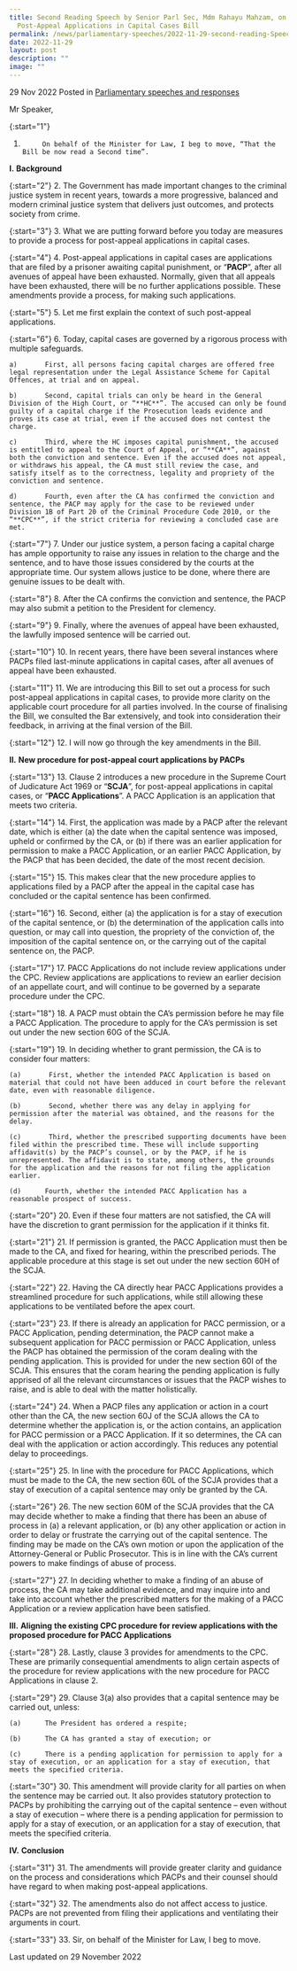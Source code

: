```yaml
---
title: Second Reading Speech by Senior Parl Sec, Mdm Rahayu Mahzam, on
  Post-Appeal Applications in Capital Cases Bill
permalink: /news/parliamentary-speeches/2022-11-29-second-reading-Speech-SPS-on-PACC-bill/
date: 2022-11-29
layout: post
description: ""
image: ""
---
```

29 Nov 2022 Posted in [Parliamentary speeches and responses](/news/parliamentary-speeches) 

Mr Speaker,

{:start="1"}
1.          On behalf of the Minister for Law, I beg to move, “That the Bill be now read a Second time”.

**I.**           **Background**

{:start="2"}
2.          The Government has made important changes to the criminal justice system in recent years, towards a more progressive, balanced and modern criminal justice system that delivers just outcomes, and protects society from crime.

{:start="3"}
3.          What we are putting forward before you today are measures to provide a process for post-appeal applications in capital cases.

{:start="4"}
4.          Post-appeal applications in capital cases are applications that are filed by a prisoner awaiting capital punishment, or “**PACP**”, after all avenues of appeal have been exhausted. Normally, given that all appeals have been exhausted, there will be no further applications possible. These amendments provide a process, for making such applications.

{:start="5"}
5.          Let me first explain the context of such post-appeal applications.

{:start="6"}
6.          Today, capital cases are governed by a rigorous process with multiple safeguards. 

	a)       First, all persons facing capital charges are offered free legal representation under the Legal Assistance Scheme for Capital Offences, at trial and on appeal.

	b)       Second, capital trials can only be heard in the General Division of the High Court, or “**HC**”. The accused can only be found guilty of a capital charge if the Prosecution leads evidence and proves its case at trial, even if the accused does not contest the charge.

	c)       Third, where the HC imposes capital punishment, the accused is entitled to appeal to the Court of Appeal, or “**CA**”, against both the conviction and sentence. Even if the accused does not appeal, or withdraws his appeal, the CA must still review the case, and satisfy itself as to the correctness, legality and propriety of the conviction and sentence.

	d)       Fourth, even after the CA has confirmed the conviction and sentence, the PACP may apply for the case to be reviewed under Division 1B of Part 20 of the Criminal Procedure Code 2010, or the “**CPC**”, if the strict criteria for reviewing a concluded case are met. 

{:start="7"}
7.          Under our justice system, a person facing a capital charge has ample opportunity to raise any issues in relation to the charge and the sentence, and to have those issues considered by the courts at the appropriate time. Our system allows justice to be done, where there are genuine issues to be dealt with.

{:start="8"}
8.          After the CA confirms the conviction and sentence, the PACP may also submit a petition to the President for clemency.

{:start="9"}
9.          Finally, where the avenues of appeal have been exhausted, the lawfully imposed sentence will be carried out.

{:start="10"}
10.      In recent years, there have been several instances where PACPs filed last-minute applications in capital cases, after all avenues of appeal have been exhausted.

{:start="11"}
11.      We are introducing this Bill to set out a process for such post-appeal applications in capital cases, to provide more clarity on the applicable court procedure for all parties involved. In the course of finalising the Bill, we consulted the Bar extensively, and took into consideration their feedback, in arriving at the final version of the Bill.

{:start="12"}
12.      I will now go through the key amendments in the Bill.

**II.**          **New procedure for post-appeal court applications by PACPs**

{:start="13"}
13.      Clause 2 introduces a new procedure in the Supreme Court of Judicature Act 1969 or “**SCJA**”, for post-appeal applications in capital cases, or “**PACC Applications**”. A PACC Application is an application that meets two criteria.

{:start="14"}
14.      First, the application was made by a PACP after the relevant date, which is either (a) the date when the capital sentence was imposed, upheld or confirmed by the CA, or (b) if there was an earlier application for permission to make a PACC Application, or an earlier PACC Application, by the PACP that has been decided, the date of the most recent decision.

{:start="15"}
15.      This makes clear that the new procedure applies to applications filed by a PACP after the appeal in the capital case has concluded or the capital sentence has been confirmed.

{:start="16"}
16.      Second, either (a) the application is for a stay of execution of the capital sentence, or (b) the determination of the application calls into question, or may call into question, the propriety of the conviction of, the imposition of the capital sentence on, or the carrying out of the capital sentence on, the PACP.  

{:start="17"}
17.      PACC Applications do not include review applications under the CPC. Review applications are applications to review an earlier decision of an appellate court, and will continue to be governed by a separate procedure under the CPC.

{:start="18"}
18.      A PACP must obtain the CA’s permission before he may file a PACC Application. The procedure to apply for the CA’s permission is set out under the new section 60G of the SCJA.

{:start="19"}
19.      In deciding whether to grant permission, the CA is to consider four matters:

	(a)       First, whether the intended PACC Application is based on material that could not have been adduced in court before the relevant date, even with reasonable diligence.

	(b)       Second, whether there was any delay in applying for permission after the material was obtained, and the reasons for the delay.

	(c)       Third, whether the prescribed supporting documents have been filed within the prescribed time. These will include supporting affidavit(s) by the PACP’s counsel, or by the PACP, if he is unrepresented. The affidavit is to state, among others, the grounds for the application and the reasons for not filing the application earlier.

	(d)      Fourth, whether the intended PACC Application has a reasonable prospect of success.

{:start="20"}
20.      Even if these four matters are not satisfied, the CA will have the discretion to grant permission for the application if it thinks fit.

{:start="21"}
21.      If permission is granted, the PACC Application must then be made to the CA, and fixed for hearing, within the prescribed periods. The applicable procedure at this stage is set out under the new section 60H of the SCJA.

{:start="22"}
22.      Having the CA directly hear PACC Applications provides a streamlined procedure for such applications, while still allowing these applications to be ventilated before the apex court.

{:start="23"}
23.      If there is already an application for PACC permission, or a PACC Application, pending determination, the PACP cannot make a subsequent application for PACC permission or PACC Application, unless the PACP has obtained the permission of the coram dealing with the pending application. This is provided for under the new section 60I of the SCJA. This ensures that the coram hearing the pending application is fully apprised of all the relevant circumstances or issues that the PACP wishes to raise, and is able to deal with the matter holistically.

{:start="24"}
24.      When a PACP files any application or action in a court other than the CA, the new section 60J of the SCJA allows the CA to determine whether the application is, or the action contains, an application for PACC permission or a PACC Application. If it so determines, the CA can deal with the application or action accordingly. This reduces any potential delay to proceedings.

{:start="25"}
25.      In line with the procedure for PACC Applications, which must be made to the CA, the new section 60L of the SCJA provides that a stay of execution of a capital sentence may only be granted by the CA.

{:start="26"}
26.      The new section 60M of the SCJA provides that the CA may decide whether to make a finding that there has been an abuse of process in (a) a relevant application, or (b) any other application or action in order to delay or frustrate the carrying out of the capital sentence. The finding may be made on the CA’s own motion or upon the application of the Attorney-General or Public Prosecutor. This is in line with the CA’s current powers to make findings of abuse of process.

{:start="27"}
27.      In deciding whether to make a finding of an abuse of process, the CA may take additional evidence, and may inquire into and take into account whether the prescribed matters for the making of a PACC Application or a review application have been satisfied.

**III.**        **Aligning** **the existing CPC procedure for review applications with the proposed procedure for PACC Applications**

{:start="28"}
28.      Lastly, clause 3 provides for amendments to the CPC. These are primarily consequential amendments to align certain aspects of the procedure for review applications with the new procedure for PACC Applications in clause 2.

{:start="29"}
29.      Clause 3(a) also provides that a capital sentence may be carried out, unless:

	(a)      The President has ordered a respite;

	(b)      The CA has granted a stay of execution; or

	(c)      There is a pending application for permission to apply for a stay of execution, or an application for a stay of execution, that meets the specified criteria.

{:start="30"}
30.      This amendment will provide clarity for all parties on when the sentence may be carried out. It also provides statutory protection to PACPs by prohibiting the carrying out of the capital sentence – even without a stay of execution – where there is a pending application for permission to apply for a stay of execution, or an application for a stay of execution, that meets the specified criteria.

**IV.**       **Conclusion**

{:start="31"}
31.      The amendments will provide greater clarity and guidance on the process and considerations which PACPs and their counsel should have regard to when making post-appeal applications.

{:start="32"}
32.      The amendments also do not affect access to justice. PACPs are not prevented from filing their applications and ventilating their arguments in court.

{:start="33"}
33.      Sir, on behalf of the Minister for Law, I beg to move.

<p class="right-side-updated">Last updated on 29 November 2022</p>